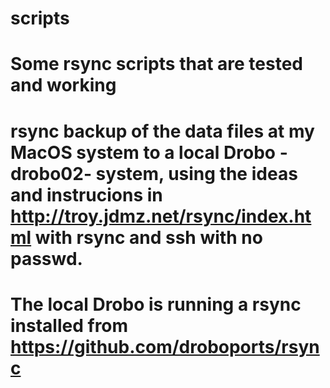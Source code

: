 # scripts
# Some rsync scripts that are tested and working

# rsync backup of the data files at my MacOS system to a local Drobo -drobo02- system, using the ideas and instrucions in http://troy.jdmz.net/rsync/index.html with rsync and ssh with no passwd.

# The local Drobo is running a rsync installed from https://github.com/droboports/rsync
